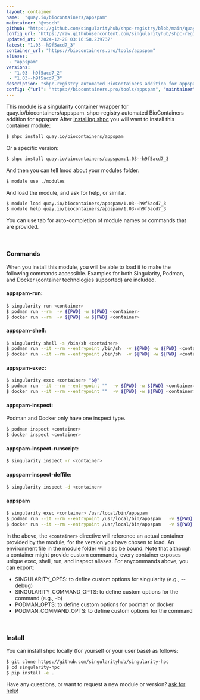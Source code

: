 ```yaml
---
layout: container
name:  "quay.io/biocontainers/appspam"
maintainer: "@vsoch"
github: "https://github.com/singularityhub/shpc-registry/blob/main/quay.io/biocontainers/appspam/container.yaml"
config_url: "https://raw.githubusercontent.com/singularityhub/shpc-registry/main/quay.io/biocontainers/appspam/container.yaml"
updated_at: "2024-12-28 03:16:58.239737"
latest: "1.03--h9f5acd7_3"
container_url: "https://biocontainers.pro/tools/appspam"
aliases:
 - "appspam"
versions:
 - "1.03--h9f5acd7_2"
 - "1.03--h9f5acd7_3"
description: "shpc-registry automated BioContainers addition for appspam"
config: {"url": "https://biocontainers.pro/tools/appspam", "maintainer": "@vsoch", "description": "shpc-registry automated BioContainers addition for appspam", "latest": {"1.03--h9f5acd7_3": "sha256:13df04dd778259d4096e73443e97bcb7995aa6b50e0e67a5151fa42c9c616d69"}, "tags": {"1.03--h9f5acd7_2": "sha256:73dafecacd7cc3b654f3cdfb5e0b70f9f4150f17f15e343e0584559b63b7db88", "1.03--h9f5acd7_3": "sha256:13df04dd778259d4096e73443e97bcb7995aa6b50e0e67a5151fa42c9c616d69"}, "docker": "quay.io/biocontainers/appspam", "aliases": {"appspam": "/usr/local/bin/appspam"}}
---
```


This module is a singularity container wrapper for quay.io/biocontainers/appspam.
shpc-registry automated BioContainers addition for appspam
After [installing shpc](#install) you will want to install this container module:


```bash
$ shpc install quay.io/biocontainers/appspam
```

Or a specific version:

```bash
$ shpc install quay.io/biocontainers/appspam:1.03--h9f5acd7_3
```

And then you can tell lmod about your modules folder:

```bash
$ module use ./modules
```

And load the module, and ask for help, or similar.

```bash
$ module load quay.io/biocontainers/appspam/1.03--h9f5acd7_3
$ module help quay.io/biocontainers/appspam/1.03--h9f5acd7_3
```

You can use tab for auto-completion of module names or commands that are provided.

<br>

### Commands

When you install this module, you will be able to load it to make the following commands accessible.
Examples for both Singularity, Podman, and Docker (container technologies supported) are included.

#### appspam-run:

```bash
$ singularity run <container>
$ podman run --rm  -v ${PWD} -w ${PWD} <container>
$ docker run --rm  -v ${PWD} -w ${PWD} <container>
```

#### appspam-shell:

```bash
$ singularity shell -s /bin/sh <container>
$ podman run --it --rm --entrypoint /bin/sh  -v ${PWD} -w ${PWD} <container>
$ docker run --it --rm --entrypoint /bin/sh  -v ${PWD} -w ${PWD} <container>
```

#### appspam-exec:

```bash
$ singularity exec <container> "$@"
$ podman run --it --rm --entrypoint ""  -v ${PWD} -w ${PWD} <container> "$@"
$ docker run --it --rm --entrypoint ""  -v ${PWD} -w ${PWD} <container> "$@"
```

#### appspam-inspect:

Podman and Docker only have one inspect type.

```bash
$ podman inspect <container>
$ docker inspect <container>
```

#### appspam-inspect-runscript:

```bash
$ singularity inspect -r <container>
```

#### appspam-inspect-deffile:

```bash
$ singularity inspect -d <container>
```


#### appspam

```bash
$ singularity exec <container> /usr/local/bin/appspam
$ podman run --it --rm --entrypoint /usr/local/bin/appspam   -v ${PWD} -w ${PWD} <container> -c " $@"
$ docker run --it --rm --entrypoint /usr/local/bin/appspam   -v ${PWD} -w ${PWD} <container> -c " $@"
```



In the above, the `<container>` directive will reference an actual container provided
by the module, for the version you have chosen to load. An environment file in the
module folder will also be bound. Note that although a container
might provide custom commands, every container exposes unique exec, shell, run, and
inspect aliases. For anycommands above, you can export:

 - SINGULARITY_OPTS: to define custom options for singularity (e.g., --debug)
 - SINGULARITY_COMMAND_OPTS: to define custom options for the command (e.g., -b)
 - PODMAN_OPTS: to define custom options for podman or docker
 - PODMAN_COMMAND_OPTS: to define custom options for the command

<br>

### Install

You can install shpc locally (for yourself or your user base) as follows:

```bash
$ git clone https://github.com/singularityhub/singularity-hpc
$ cd singularity-hpc
$ pip install -e .
```

Have any questions, or want to request a new module or version? [ask for help!](https://github.com/singularityhub/singularity-hpc/issues)
